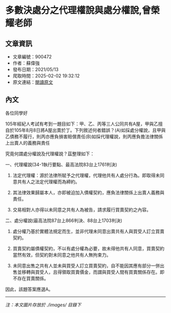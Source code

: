 # 多數決處分之代理權說與處分權說,曾榮耀老師

## 文章資訊
- 文章編號：900472
- 作者：蘇偉強
- 發布日期：2021/05/13
- 爬取時間：2025-02-02 19:32:12
- 原文連結：[閱讀原文](https://real-estate.get.com.tw/Columns/detail.aspx?no=900472)

## 內文
各位同學好

105年經紀人考試有考到一題目如下：甲、乙、丙等三人公同共有A屋，甲與乙擅自於105年8月8日將A屋出賣於丁。下列敘述何者錯誤？(A)如採處分權說，且甲與乙債務不履行，則丙亦應負損害賠償責任(B)如採代理權說，則丙應負擔法律關係上出賣人的義務與責任

究竟何謂處分權說及代理權說？茲整理如下：

一、代理權說(34-1執行要點、最高法院83台上1761判決)

1. 法定代理權：源於法律所賦予之代理權，代理他共有人處分行為。即取得未同意共有人之法定代理權而為締約。

2. 其法律效果歸屬本人，亦即被迫加入債權契約，應負法律關係上出賣人義務與責任。

3. 交易相對人亦得以未同意之共有人為被告，請求履行買賣契約之內容。

二、處分權說(最高法院87台上866判決、88台上1703判決)

1. 處分權乃基於實體法規定而生，並非代理未同意出賣共有人與買受人訂立買賣契約。

2. 買賣契約屬債權契約，不以有處分權為必要，故未得他共有人同意，買賣契約當然有效，但契約對未同意之他共有人無拘束力。

3. 未同意出售之共有人並未與買受人訂立買賣契約，自不能因其應有部分一併出售並移轉與買受人，且得領取買賣價金，而謂與買受人間有買賣關係存在。即不存在買賣關係。

因此，該題答案應選A。

---
*注：本文圖片存放於 ./images/ 目錄下*

